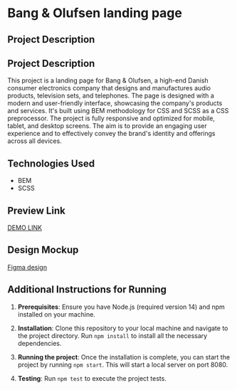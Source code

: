 # Bang & Olufsen landing page

## Project Description

## Project Description

This project is a landing page for Bang & Olufsen, a high-end Danish consumer electronics company that designs and manufactures audio products, television sets, and telephones. The page is designed with a modern and user-friendly interface, showcasing the company's products and services. It's built using BEM methodology for CSS and SCSS as a CSS preprocessor. The project is fully responsive and optimized for mobile, tablet, and desktop screens. The aim is to provide an engaging user experience and to effectively convey the brand's identity and offerings across all devices.

## Technologies Used

- BEM
- SCSS

## Preview Link

[DEMO LINK](https://siefimov.github.io/bang-olufsen-landing/)

## Design Mockup

[Figma design](https://www.figma.com/design/DtkQmQ797hk0nI4KfMi2Uq/BOSE-New-Version?node-id=6817-212)

## Additional Instructions for Running

1. **Prerequisites**: Ensure you have Node.js (required version 14) and npm installed on your machine.

2. **Installation**: Clone this repository to your local machine and navigate to the project directory. Run `npm install` to install all the necessary dependencies.

3. **Running the project**: Once the installation is complete, you can start the project by running `npm start`. This will start a local server on port 8080.

4. **Testing**: Run `npm test` to execute the project tests.
